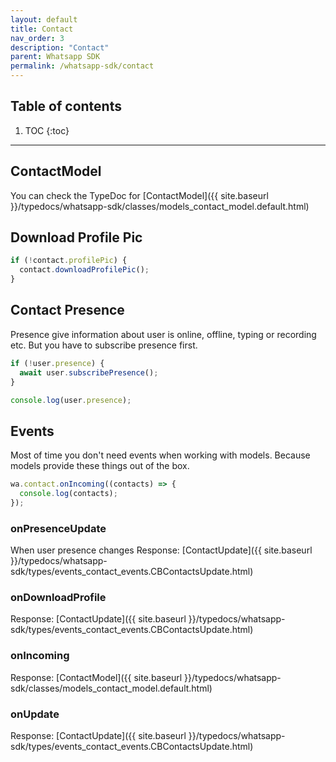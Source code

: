 ```yaml
---
layout: default
title: Contact
nav_order: 3
description: "Contact"
parent: Whatsapp SDK
permalink: /whatsapp-sdk/contact
---
```


## Table of contents

1. TOC
{:toc}

---

## ContactModel

You can check the TypeDoc for [ContactModel]({{ site.baseurl }}/typedocs/whatsapp-sdk/classes/models_contact_model.default.html)

## Download Profile Pic

```js
if (!contact.profilePic) {
  contact.downloadProfilePic();
}
```

## Contact Presence

Presence give information about user is online, offline, typing or recording etc.
But you have to subscribe presence first.

```js
if (!user.presence) {
  await user.subscribePresence();
}

console.log(user.presence);
```

## Events

Most of time you don't need events when working with models. Because models provide these things out of the box.

```js
wa.contact.onIncoming((contacts) => {
  console.log(contacts);
});
```

### onPresenceUpdate

When user presence changes
Response: [ContactUpdate]({{ site.baseurl }}/typedocs/whatsapp-sdk/types/events_contact_events.CBContactsUpdate.html)

### onDownloadProfile

Response: [ContactUpdate]({{ site.baseurl }}/typedocs/whatsapp-sdk/types/events_contact_events.CBContactsUpdate.html)

### onIncoming

Response: [ContactModel]({{ site.baseurl }}/typedocs/whatsapp-sdk/classes/models_contact_model.default.html)

### onUpdate

Response: [ContactUpdate]({{ site.baseurl }}/typedocs/whatsapp-sdk/types/events_contact_events.CBContactsUpdate.html)
